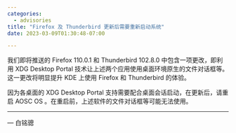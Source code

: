 ```yaml
---
categories:
  - advisories
title: "Firefox 及 Thunderbird 更新后需要重新启动系统"
date: 2023-03-09T01:30:48-07:00

---
```


我们即将推送的 Firefox 110.0.1 和 Thunderbird 102.8.0 中包含一项更改，即利用 XDG Desktop Portal 技术让上述两个应用使用桌面环境原生的文件对话框等。这一更改将明显提升 KDE 上使用 Firefox 和 Thunderbird 的体验。

因为各桌面的 XDG Desktop Portal 支持需要配合桌面会话启动，在更新后，请重启 AOSC OS 。在重启前，上述软件的文件对话框等可能无法使用。

---

— 白铭骢
